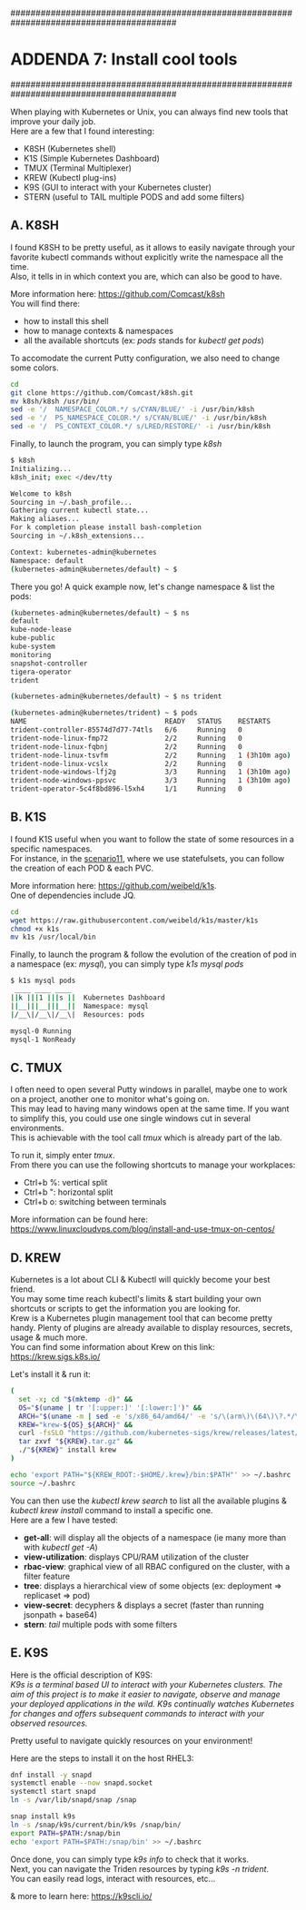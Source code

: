 #########################################################################################
# ADDENDA 7: Install cool tools
#########################################################################################

When playing with Kubernetes or Unix, you can always find new tools that improve your daily job.  
Here are a few that I found interesting:  
- K8SH (Kubernetes shell)  
- K1S (Simple Kubernetes Dashboard)  
- TMUX (Terminal Multiplexer)  
- KREW (Kubectl plug-ins)  
- K9S (GUI to interact with your Kubernetes cluster)  
- STERN (useful to TAIL multiple PODS and add some filters)

## A. K8SH

I found K8SH to be pretty useful, as it allows to easily navigate through your favorite kubectl commands without explicitly write the namespace all the time.  
Also, it tells in in which context you are, which can also be good to have.  

More information here: https://github.com/Comcast/k8sh  
You will find there:  
- how to install this shell
- how to manage contexts & namespaces
- all the available shortcuts (ex: _pods_ stands for _kubectl get pods_)  

To accomodate the current Putty configuration, we also need to change some colors.  
```bash
cd
git clone https://github.com/Comcast/k8sh.git
mv k8sh/k8sh /usr/bin/
sed -e '/  NAMESPACE_COLOR.*/ s/CYAN/BLUE/' -i /usr/bin/k8sh
sed -e '/  PS_NAMESPACE_COLOR.*/ s/CYAN/BLUE/' -i /usr/bin/k8sh
sed -e '/  PS_CONTEXT_COLOR.*/ s/LRED/RESTORE/' -i /usr/bin/k8sh
```

Finally, to launch the program, you can simply type _k8sh_  
```bash
$ k8sh
Initializing...
k8sh_init; exec </dev/tty

Welcome to k8sh
Sourcing in ~/.bash_profile...
Gathering current kubectl state...
Making aliases...
For k completion please install bash-completion
Sourcing in ~/.k8sh_extensions...

Context: kubernetes-admin@kubernetes
Namespace: default
(kubernetes-admin@kubernetes/default) ~ $
```

There you go! A quick example now, let's change namespace & list the pods:  
```bash
(kubernetes-admin@kubernetes/default) ~ $ ns
default
kube-node-lease
kube-public
kube-system
monitoring
snapshot-controller
tigera-operator
trident

(kubernetes-admin@kubernetes/default) ~ $ ns trident

(kubernetes-admin@kubernetes/trident) ~ $ pods
NAME                                  READY   STATUS    RESTARTS        AGE
trident-controller-85574d7d77-74tls   6/6     Running   0               3h11m
trident-node-linux-fmp72              2/2     Running   0               3h11m
trident-node-linux-fqbnj              2/2     Running   0               3h11m
trident-node-linux-tsvfm              2/2     Running   1 (3h10m ago)   3h11m
trident-node-linux-vcslx              2/2     Running   0               3h11m
trident-node-windows-lfj2g            3/3     Running   1 (3h10m ago)   3h11m
trident-node-windows-ppsvc            3/3     Running   1 (3h10m ago)   3h11m
trident-operator-5c4f8bd896-l5xh4     1/1     Running   0               3h14m
```

## B. K1S

I found K1S useful when you want to follow the state of some resources in a specific namespaces.  
For instance, in the [scenario11](../../Trident_Scenarios/Scenario11), where we use statefulsets, you can follow the creation of each POD & each PVC.  

More information here: https://github.com/weibeld/k1s.  
One of dependencies include JQ.  

```bash
cd
wget https://raw.githubusercontent.com/weibeld/k1s/master/k1s
chmod +x k1s
mv k1s /usr/local/bin
```

Finally, to launch the program & follow the evolution of the creation of pod in a namespace (ex: _mysql_), you can simply type _k1s mysql pods_

```bash
$ k1s mysql pods
 ____ ____ ____
||k |||1 |||s ||  Kubernetes Dashboard
||__|||__|||__||  Namespace: mysql
|/__\|/__\|/__\|  Resources: pods

mysql-0 Running
mysql-1 NonReady
```

## C. TMUX

I often need to open several Putty windows in parallel, maybe one to work on a project, another one to monitor what's going on.  
This may lead to having many windows open at the same time. If you want to simplify this, you could use one single windows cut in several environments.  
This is achievable with the tool call _tmux_ which is already part of the lab.  

To run it, simply enter _tmux_.  
From there you can use the following shortcuts to manage your workplaces:  
- Ctrl+b %: vertical split
- Ctrl+b ": horizontal split
- Ctrl+b o: switching between terminals

More information can be found here:
https://www.linuxcloudvps.com/blog/install-and-use-tmux-on-centos/


## D. KREW

Kubernetes is a lot about CLI & Kubectl will quickly become your best friend.  
You may some time reach kubectl's limits & start building your own shortcuts or scripts to get the information you are looking for.  
Krew is a Kubernetes plugin management tool that can become pretty handy. Plenty of plugins are already available to display resources, secrets, usage & much more.  
You can find some information about Krew on this link: https://krew.sigs.k8s.io/

Let's install it & run it:  
```bash
(
  set -x; cd "$(mktemp -d)" &&
  OS="$(uname | tr '[:upper:]' '[:lower:]')" &&
  ARCH="$(uname -m | sed -e 's/x86_64/amd64/' -e 's/\(arm\)\(64\)\?.*/\1\2/' -e 's/aarch64$/arm64/')" &&
  KREW="krew-${OS}_${ARCH}" &&
  curl -fsSLO "https://github.com/kubernetes-sigs/krew/releases/latest/download/${KREW}.tar.gz" &&
  tar zxvf "${KREW}.tar.gz" &&
  ./"${KREW}" install krew
)

echo 'export PATH="${KREW_ROOT:-$HOME/.krew}/bin:$PATH"' >> ~/.bashrc
source ~/.bashrc
```

You can then use the _kubectl krew search_ to list all the available plugins & _kubectl krew install_ command to install a specific one.  
Here are a few I have tested:  
- **get-all**: will display all the objects of a namespace (ie many more than with _kubectl get -A_)  
- **view-utilization**: displays CPU/RAM utilization of the cluster  
- **rbac-view**: graphical view of all RBAC configured on the cluster, with a filter feature  
- **tree**: displays a hierarchical view of some objects (ex: deployment => replicaset => pod)  
- **view-secret**: decyphers & displays a secret (faster than running jsonpath + base64)  
- **stern**: _tail_ multiple pods with some filters  

## E. K9S

Here is the official description of K9S:  
_K9s is a terminal based UI to interact with your Kubernetes clusters. The aim of this project is to make it easier to navigate, observe and manage your deployed applications in the wild. K9s continually watches Kubernetes for changes and offers subsequent commands to interact with your observed resources._  

Pretty useful to navigate quickly resources on your environment!  

Here are the steps to install it on the host RHEL3:  
```bash
dnf install -y snapd
systemctl enable --now snapd.socket
systemctl start snapd
ln -s /var/lib/snapd/snap /snap

snap install k9s
ln -s /snap/k9s/current/bin/k9s /snap/bin/
export PATH=$PATH:/snap/bin
echo 'export PATH=$PATH:/snap/bin' >> ~/.bashrc
```

Once done, you can simply type _k9s info_ to check that it works.  
Next, you can navigate the Triden resources by typing _k9s -n trident_.  
You can easily read logs, interact with resources, etc...

& more to learn here: https://k9scli.io/ 
